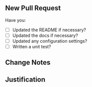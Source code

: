 ## New Pull Request

Have you:

- [ ] Updated the README if necessary?
- [ ] Updated the docs if necessary?
- [ ] Updated any configuration settings?
- [ ] Written a unit test?

## Change Notes

## Justification
